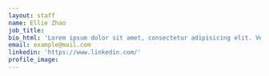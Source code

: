 ```yaml
---
layout: staff
name: Ellie Zhao
job_title:
bio_html: 'Lorem ipsum dolor sit amet, consectetur adipisicing elit. Vero sed ducimus quae fugit magni voluptatibus nesciunt ipsum, vel cupiditate repudiandae cum necessitatibus mollitia commodi eum eos deleniti eius delectus aliquam'
email: example@mail.com
linkedin: 'https://www.linkedin.com/'
profile_image:
---
```

